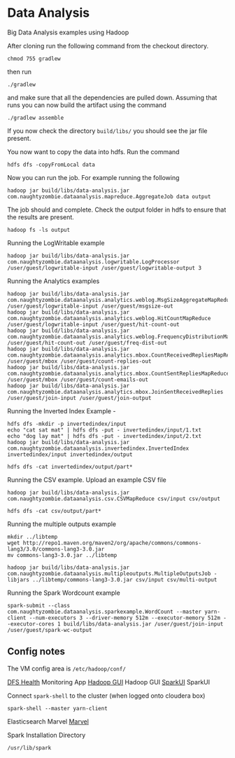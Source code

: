 # Data Analysis

Big Data Analysis examples using Hadoop

After cloning run the following command from the checkout directory.

    chmod 755 gradlew
    
then run

    ./gradlew
    
and make sure that all the dependencies are pulled down. Assuming that runs you can now build the artifact using the command

    ./gradlew assemble
    
If you now check the directory `build/libs/` you should see the jar file present.  

You now want to copy the data into hdfs. Run the command

    hdfs dfs -copyFromLocal data
    
Now you can run the job. For example running the following

    hadoop jar build/libs/data-analysis.jar com.naughtyzombie.dataanalysis.mapreduce.AggregateJob data output
    
The job should and complete. Check the output folder in hdfs to ensure that the results are present.

    hadoop fs -ls output
    
Running the LogWritable example

    hadoop jar build/libs/data-analysis.jar com.naughtyzombie.dataanalysis.logwritable.LogProcessor /user/guest/logwritable-input /user/guest/logwritable-output 3
    
Running the Analytics examples

    hadoop jar build/libs/data-analysis.jar com.naughtyzombie.dataanalysis.analytics.weblog.MsgSizeAggregateMapReduce /user/guest/logwritable-input /user/guest/msgsize-out
    hadoop jar build/libs/data-analysis.jar com.naughtyzombie.dataanalysis.analytics.weblog.HitCountMapReduce /user/guest/logwritable-input /user/guest/hit-count-out
    hadoop jar build/libs/data-analysis.jar com.naughtyzombie.dataanalysis.analytics.weblog.FrequencyDistributionMapReduce /user/guest/hit-count-out /user/guest/freq-dist-out
    hadoop jar build/libs/data-analysis.jar com.naughtyzombie.dataanalysis.analytics.mbox.CountReceivedRepliesMapReduce /user/guest/mbox /user/guest/count-replies-out
    hadoop jar build/libs/data-analysis.jar com.naughtyzombie.dataanalysis.analytics.mbox.CountSentRepliesMapReduce /user/guest/mbox /user/guest/count-emails-out
    hadoop jar build/libs/data-analysis.jar com.naughtyzombie.dataanalysis.analytics.mbox.JoinSentReceivedReplies /user/guest/join-input /user/guest/join-output
    
Running the Inverted Index Example -

    hdfs dfs -mkdir -p invertedindex/input
    echo "cat sat mat" | hdfs dfs -put - invertedindex/input/1.txt
    echo "dog lay mat" | hdfs dfs -put - invertedindex/input/2.txt
    hadoop jar build/libs/data-analysis.jar com.naughtyzombie.dataanalysis.invertedindex.InvertedIndex invertedindex/input invertedindex/output
    
    hdfs dfs -cat invertedindex/output/part*
    
Running the CSV example. Upload an example CSV file

    hadoop jar build/libs/data-analysis.jar com.naughtyzombie.dataanalysis.csv.CSVMapReduce csv/input csv/output
    
    hdfs dfs -cat csv/output/part*

Running the multiple outputs example

    mkdir ../libtemp
    wget http://repo1.maven.org/maven2/org/apache/commons/commons-lang3/3.0/commons-lang3-3.0.jar
    mv commons-lang3-3.0.jar ../libtemp
    
    hadoop jar build/libs/data-analysis.jar com.naughtyzombie.dataanalysis.multipleoutputs.MultipleOutputsJob -libjars ../libtemp/commons-lang3-3.0.jar csv/input csv/multi-output
    
Running the Spark Wordcount example

    spark-submit --class com.naughtyzombie.dataanalysis.sparkexample.WordCount --master yarn-client --num-executors 3 --driver-memory 512m --executor-memory 512m --executor-cores 1 build/libs/data-analysis.jar /user/guest/join-input /user/guest/spark-wc-output
    
## Config notes

The VM config area is `/etc/hadoop/conf/`

[DFS Health](http://192.168.0.10:50070/dfshealth.jsp) Monitoring App
[Hadoop GUI](http://192.168.0.43:8088/cluster) Hadoop GUI
[SparkUI](http://192.168.0.43:4040) SparkUI

Connect `spark-shell` to the cluster (when logged onto cloudera box)

    spark-shell --master yarn-client


Elasticsearch Marvel
[Marvel](http://192.168.0.43:9200/_plugin/marvel)

Spark Installation Directory

    /usr/lib/spark
